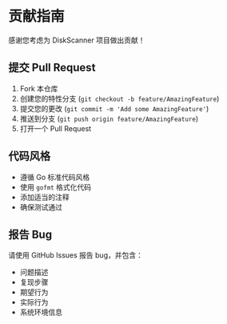 # 贡献指南

感谢您考虑为 DiskScanner 项目做出贡献！

## 提交 Pull Request

1. Fork 本仓库
2. 创建您的特性分支 (`git checkout -b feature/AmazingFeature`)
3. 提交您的更改 (`git commit -m 'Add some AmazingFeature'`)
4. 推送到分支 (`git push origin feature/AmazingFeature`)
5. 打开一个 Pull Request

## 代码风格

- 遵循 Go 标准代码风格
- 使用 `gofmt` 格式化代码
- 添加适当的注释
- 确保测试通过

## 报告 Bug

请使用 GitHub Issues 报告 bug，并包含：

- 问题描述
- 复现步骤
- 期望行为
- 实际行为
- 系统环境信息
